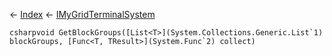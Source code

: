 ← [Index](Api-Index) ← [IMyGridTerminalSystem](Sandbox.ModAPI.Ingame.IMyGridTerminalSystem)

```csharpvoid GetBlockGroups([List<T>](System.Collections.Generic.List`1) blockGroups, [Func<T, TResult>](System.Func`2) collect)```